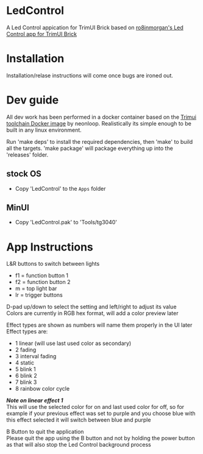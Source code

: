 # LedControl
A Led Control appication for TrimUI Brick based on [ro8inmorgan's Led Control app for TrimUI Brick](https://github.com/ro8inmorgan/LedControl)

# Installation
Installation/relase instructions will come once bugs are ironed out.

# Dev guide
All dev work has been performed in a docker container based on the [Trimui toolchain Docker image](https://git.crowdedwood.com/trimui-toolchain/) by neonloop. Realistically its simple enough to be built in any linux environment. 

Run 'make deps' to install the required dependencies, then 'make' to build all the targets. 'make package' will package everything up into the 'releases' folder.

## stock OS
- Copy 'LedControl' to the `Apps` folder


## MinUI
- Copy 'LedControl.pak' to 'Tools/tg3040'

# App Instructions 
L&R buttons to switch between lights
- f1 = function button 1
- f2 = function button 2
- m = top light bar
- lr = trigger buttons
   
D-pad up/down to select the setting and left/right to adjust its value   
Colors are currently in RGB hex format, will add a color preview later

Effect types are shown as numbers will name them properly in the UI later   
Effect types are:
- 1 linear (will use last used color as secondary)
- 2 fading
- 3 interval fading
- 4 static
- 5 blink 1
- 6 blink 2
- 7 blink 3
- 8 rainbow color cycle

***Note on linear effect 1***   
This will use the selected color for on and last used color for off, so for example if your previous effect was set to purple and you choose blue with this effect selected it will switch between blue and purple

B Button to quit the application   
Please quit the app using the B button and not by holding the power button as that will also stop the Led Control background process
